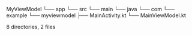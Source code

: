 MyViewModel
└── app
    └── src
        └── main
            └── java
                └── com
                    └── example
                        └── myviewmodel
                            ├── MainActivity.kt
                            └── MainViewModel.kt

8 directories, 2 files
